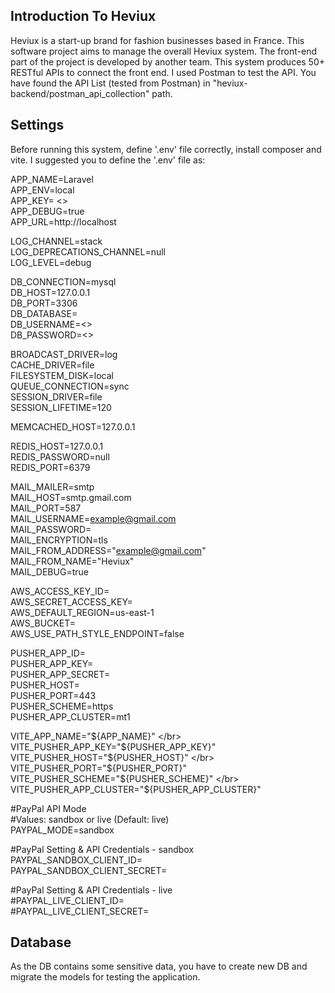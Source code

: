 ## Introduction To Heviux

Heviux is a start-up brand for fashion businesses based in France. This software project aims to manage the overall Heviux system. The front-end part of the project is developed by another team. This system produces 50+ RESTful APIs to connect the front end. I used Postman to test the API. You have found the API List (tested from Postman) in "heviux-backend/postman_api_collection" path. 

## Settings

Before running this system, define '.env' file correctly, install composer and vite. I suggested you to define the '.env' file as:

APP_NAME=Laravel </br>
APP_ENV=local </br>
APP_KEY= <> </br>
APP_DEBUG=true </br>
APP_URL=http://localhost </br>

LOG_CHANNEL=stack </br>
LOG_DEPRECATIONS_CHANNEL=null </br>
LOG_LEVEL=debug </br>

DB_CONNECTION=mysql </br>
DB_HOST=127.0.0.1 </br>
DB_PORT=3306 </br>
DB_DATABASE=<DB Name> </br>
DB_USERNAME=<> </br>
DB_PASSWORD=<> </br>

BROADCAST_DRIVER=log </br>
CACHE_DRIVER=file </br>
FILESYSTEM_DISK=local </br>
QUEUE_CONNECTION=sync </br>
SESSION_DRIVER=file </br>
SESSION_LIFETIME=120 </br>

MEMCACHED_HOST=127.0.0.1 </br>

REDIS_HOST=127.0.0.1 </br>
REDIS_PASSWORD=null </br>
REDIS_PORT=6379 </br>

MAIL_MAILER=smtp </br>
MAIL_HOST=smtp.gmail.com </br>
MAIL_PORT=587 </br>
MAIL_USERNAME=example@gmail.com </br>
MAIL_PASSWORD=<password> </br>
MAIL_ENCRYPTION=tls </br>
MAIL_FROM_ADDRESS="example@gmail.com" </br>
MAIL_FROM_NAME="Heviux" </br>
MAIL_DEBUG=true </br>

AWS_ACCESS_KEY_ID= </br>
AWS_SECRET_ACCESS_KEY= </br>
AWS_DEFAULT_REGION=us-east-1 </br>
AWS_BUCKET= </br>
AWS_USE_PATH_STYLE_ENDPOINT=false </br>

PUSHER_APP_ID= </br>
PUSHER_APP_KEY= </br>
PUSHER_APP_SECRET= </br>
PUSHER_HOST= </br>
PUSHER_PORT=443 </br>
PUSHER_SCHEME=https </br>
PUSHER_APP_CLUSTER=mt1 </br>

VITE_APP_NAME="${APP_NAME}" </br>
VITE_PUSHER_APP_KEY="${PUSHER_APP_KEY}" </br>
VITE_PUSHER_HOST="${PUSHER_HOST}" </br>
VITE_PUSHER_PORT="${PUSHER_PORT}" </br>
VITE_PUSHER_SCHEME="${PUSHER_SCHEME}" </br>
VITE_PUSHER_APP_CLUSTER="${PUSHER_APP_CLUSTER}" </br>

#PayPal API Mode </br>
#Values: sandbox or live (Default: live) </br>
PAYPAL_MODE=sandbox </br>

#PayPal Setting & API Credentials - sandbox </br>
PAYPAL_SANDBOX_CLIENT_ID=<set id> </br>
PAYPAL_SANDBOX_CLIENT_SECRET=<set secret key> </br>

#PayPal Setting & API Credentials - live </br>
#PAYPAL_LIVE_CLIENT_ID= </br>
#PAYPAL_LIVE_CLIENT_SECRET= </br>

## Database

As the DB contains some sensitive data, you have to create new DB and migrate the models for testing the application.

